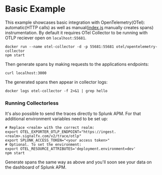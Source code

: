 # Basic Example

This example showcases basic integration with OpenTelemetry(OTel): automatic(HTTP calls) as well as manual([index.js](./index.js) manually creates spans) instrumentation.
By default it requires OTel Collector to be running with OTLP reciever open on `localhost:55681`.

```shell
docker run --name otel-collector -d -p 55681:55681 otel/opentelemetry-collector
npm start
```

Then generate spans by making requests to the applications endpoints:

```shell
curl localhost:3000
```

The generated spans then appear in collector logs:

```shell
docker logs otel-collector -f 2>&1 | grep hello
```

### Running Collectorless

It's also possible to send the traces directly to Splunk APM. For that additional environment variables need to be set up:

```shell
# Replace <realm> with the correct realm:
export OTEL_EXPORTER_OTLP_ENDPOINT="https://ingest.<realm>.signalfx.com/v2/trace/otlp"
export SPLUNK_ACCESS_TOKEN="<your access token>"
# Optional. To set the environment:
export OTEL_RESOURCE_ATTRIBUTES='deployment.environment=dev'
npm start
```

Generate spans the same way as above and you'll soon see your data on the dashboard of Splunk APM.
